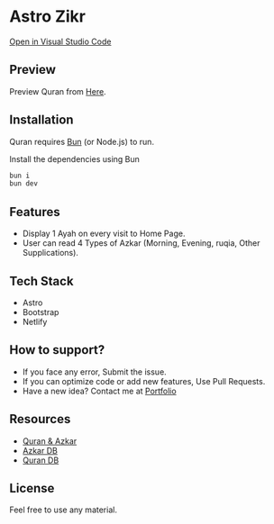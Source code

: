 # Astro Zikr

[Open in Visual Studio Code](https://github.dev/RayyanNafees/astro-zikr)

## Preview

Preview Quran from [Here](https://astro-zikr.netlify.app).

## Installation

Quran requires [Bun](https://bun.sh/) (or Node.js) to run.

Install the dependencies using Bun

```sh
bun i
bun dev
```

## Features

- Display 1 Ayah on every visit to Home Page.
- User can read 4 Types of Azkar (Morning, Evening, ruqia, Other Supplications).

## Tech Stack

- Astro
- Bootstrap
- Netlify

## How to support?

- If you face any error, Submit the issue.
- If you can optimize code or add new features, Use Pull Requests.
- Have a new idea? Contact me at [Portfolio](https://rayyannafees.github.io)

## Resources

- [Quran & Azkar](https://github.com/marwanzayed-coder/quran/)
- [Azkar DB](https://github.com/osamayy/azkar-db)
- [Quran DB](/src/data/quran.json)

## License

Feel free to use any material.
